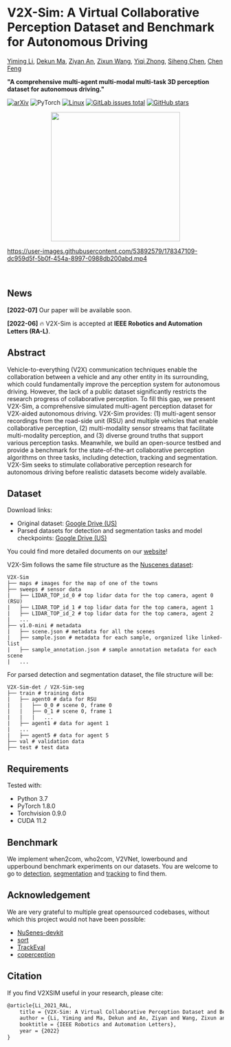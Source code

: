 # V2X-Sim: A Virtual Collaborative Perception Dataset and Benchmark for Autonomous Driving

[Yiming Li](https://scholar.google.com/citations?user=i_aajNoAAAAJ), [Dekun Ma](https://dekun.me), [Ziyan An](https://ziyanan.github.io/), [Zixun Wang](), [Yiqi Zhong](https://www.linkedin.com/in/yiqi-zhong-078548129), [Siheng Chen](https://scholar.google.com/citations?user=W_Q33RMAAAAJ&hl=en), [Chen Feng](https://scholar.google.com/citations?user=YeG8ZM0AAAAJ)

**"A comprehensive multi-agent multi-modal multi-task 3D perception dataset for autonomous driving."**

[![arXiv](https://img.shields.io/badge/Website-V2X--Sim-blue)](https://ai4ce.github.io/V2X-Sim/) 
![PyTorch](https://img.shields.io/badge/PyTorch-%23EE4C2C.svg?logo=PyTorch&logoColor=white)
[![Linux](https://svgshare.com/i/Zhy.svg)](https://svgshare.com/i/Zhy.svg)
[![GitLab issues total](https://badgen.net/github/issues/ai4ce/V2X-Sim)](https://gitlab.com/ai4ce/V2X-Sim/issues)
[![GitHub stars](https://img.shields.io/github/stars/ai4ce/V2X-Sim.svg?style=social&label=Star&maxAge=2592000)](https://GitHub.com/ai4ce/V2X-Sim/stargazers/)
<div align="center">
    <img src="https://s2.loli.net/2022/06/15/cbs6hS2NHT7pDPL.png" height="300">
</div>

https://user-images.githubusercontent.com/53892579/178347109-dc959d5f-5b0f-454a-8997-0988db200abd.mp4



<br>

## News
**[2022-07]**  Our paper will be available soon.

**[2022-06]**  🔥 V2X-Sim is accepted at **IEEE Robotics and Automation Letters (RA-L)**.

## Abstract

Vehicle-to-everything (V2X) communication techniques enable the collaboration between a vehicle and any other
entity in its surrounding, which could fundamentally improve
the perception system for autonomous driving. However, the
lack of a public dataset significantly restricts the research
progress of collaborative perception. To fill this gap, we present
V2X-Sim, a comprehensive simulated multi-agent perception
dataset for V2X-aided autonomous driving. V2X-Sim provides:
(1) multi-agent sensor recordings from the road-side unit (RSU)
and multiple vehicles that enable collaborative perception, (2)
multi-modality sensor streams that facilitate multi-modality
perception, and (3) diverse ground truths that support various
perception tasks. Meanwhile, we build an open-source testbed
and provide a benchmark for the state-of-the-art collaborative
perception algorithms on three tasks, including detection, tracking and segmentation. V2X-Sim seeks to stimulate collaborative
perception research for autonomous driving before realistic
datasets become widely available.



## Dataset

Download links:
- Original dataset: [Google Drive (US)](https://drive.google.com/drive/folders/1nVmY7g_kprOX-I0Bqsiz6-zdJM-UXFXa)  
- Parsed datasets for detection and segmentation tasks and model checkpoints: [Google Drive (US)](https://drive.google.com/drive/folders/1NMag-yZSflhNw4y22i8CHTX5l8KDXnNd?usp=sharing)   

You could find more detailed documents on our [website](https://ai4ce.github.io/V2X-Sim/index.html)!

V2X-Sim follows the same file structure as the [Nuscenes dataset](https://www.nuscenes.org/):
```
V2X-Sim
├── maps # images for the map of one of the towns
├── sweeps # sensor data
|   ├── LIDAR_TOP_id_0 # top lidar data for the top camera, agent 0 (RSU)
|   ├── LIDAR_TOP_id_1 # top lidar data for the top camera, agent 1
|   ├── LIDAR_TOP_id_2 # top lidar data for the top camera, agent 2
|   ...
├── v1.0-mini # metadata
|   ├── scene.json # metadata for all the scenes
|   ├── sample.json # metadata for each sample, organized like linked-list
|   ├── sample_annotation.json # sample annotation metadata for each scene
|   ...
```

For parsed detection and segmentation dataset, the file structure will be:
```
V2X-Sim-det / V2X-Sim-seg
├── train # training data
|   ├── agent0 # data for RSU
|   |   ├── 0_0 # scene 0, frame 0
|   |   ├── 0_1 # scene 0, frame 1
|   |   |   ...
|   ├── agent1 # data for agent 1
|   ...
|   ├── agent5 # data for agent 5
├── val # validation data
├── test # test data
```


## Requirements

Tested with:

- Python 3.7
- PyTorch 1.8.0
- Torchvision 0.9.0
- CUDA 11.2



## Benchmark

We implement when2com, who2com, V2VNet, lowerbound and upperbound benchmark experiments on our datasets. You are welcome to go to [detection](./det), [segmentation](./seg) and [tracking](track) to find them.



## Acknowledgement

We are very grateful to multiple great opensourced codebases, without which this project would not have been possible:

- [NuSenes-devkit](https://github.com/nutonomy/nuscenes-devkit)
- [sort](https://github.com/abewley/sort)
- [TrackEval](https://github.com/JonathonLuiten/TrackEval)
- [coperception](https://github.com/coperception/coperception)

## Citation

If you find V2XSIM useful in your research, please cite:

```tex
@article{Li_2021_RAL,
    title = {V2X-Sim: A Virtual Collaborative Perception Dataset and Benchmark for Autonomous Driving},
    author = {Li, Yiming and Ma, Dekun and An, Ziyan and Wang, Zixun and Zhong, Yiqi and Chen, Siheng and Feng, Chen},
    booktitle = {IEEE Robotics and Automation Letters},
    year = {2022}
}
```

